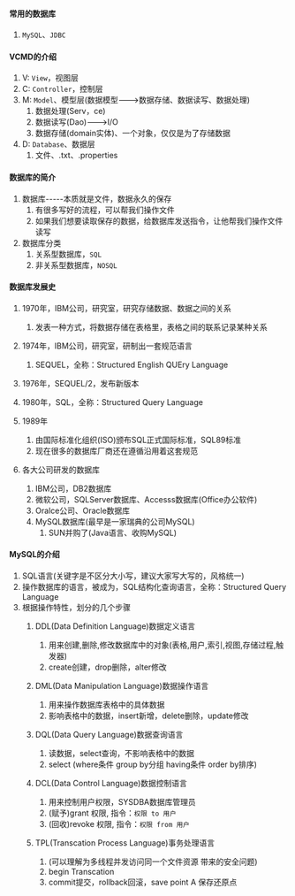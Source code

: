 
#### 常用的数据库
1. `MySQL`、`JDBC`


#### VCMD的介绍
1. V: `View`，视图层
2. C: `Controller`，控制层
3. M: `Model`、模型层(数据模型--->数据存储、数据读写、数据处理)
    1. 数据处理(Serv，ce)
	2. 数据读写(Dao)--->I/O
    3. 数据存储(domain实体)、一个对象，仅仅是为了存储数据
4. D: `Database`、数据层
   1. 文件、.txt、.properties



#### 数据库的简介
1. 数据库-----本质就是文件，数据永久的保存
   1. 有很多写好的流程，可以帮我们操作文件
   2. 如果我们想要读取保存的数据，给数据库发送指令，让他帮我们操作文件读写
2. 数据库分类	
   1. 关系型数据库，`SQL`
   2. 非关系型数据库，`NOSQL`



#### 数据库发展史
1. 1970年，IBM公司，研究室，研究存储数据、数据之间的关系
   1. 发表一种方式，将数据存储在表格里，表格之间的联系记录某种关系
2. 1974年，IBM公司，研究室，研制出一套规范语言
   1. SEQUEL，全称：Structured  English  QUEry  Language
3. 1976年，SEQUEL/2，发布新版本
4. 1980年，SQL，全称：Structured  Query  Language
5. 1989年
   1. 由国际标准化组织(ISO)颁布SQL正式国际标准，SQL89标准
   2. 现在很多的数据库厂商还在遵循沿用着这套规范

6. 各大公司研发的数据库
   1. IBM公司，DB2数据库
   2. 微软公司，SQLServer数据库、Accesss数据库(Office办公软件)
   3. Oralce公司、Oracle数据库
   4. MySQL数据库(最早是一家瑞典的公司MySQL)
	  1. SUN并购了(Java语言、收购MySQL)


#### MySQL的介绍
1. SQL语言(关键字是不区分大小写，建议大家写大写的，风格统一)
2. 操作数据库的语言，被成为，SQL结构化查询语言，全称：Structured  Query  Language
3. 根据操作特性，划分的几个步骤
   1. DDL(Data Definition Language)数据定义语言
      1. 用来创建,删除,修改数据库中的对象(表格,用户,索引,视图,存储过程,触发器)
      2. create创建，drop删除，alter修改
   2. DML(Data Manipulation Language)数据操作语言
      1. 用来操作数据库表格中的具体数据
	  2. 影响表格中的数据，insert新增，delete删除，update修改
		     
   3. DQL(Data Query Language)数据查询语言
      1. 读数据，select查询，不影响表格中的数据
      2. select (where条件  group by分组  having条件  order by排序)

   4. DCL(Data Control Language)数据控制语言
      1. 用来控制用户权限，SYSDBA数据库管理员
	  2. (赋予)grant 权限, 指令：`权限 to 用户`
	  3. (回收)revoke 权限, 指令：`权限 from 用户`
   5. TPL(Transcation Process Language)事务处理语言
	  1. (可以理解为多线程并发访问同一个文件资源 带来的安全问题)
	  2. begin Transcation
	  3. commit提交，rollback回滚，save point A 保存还原点
	
